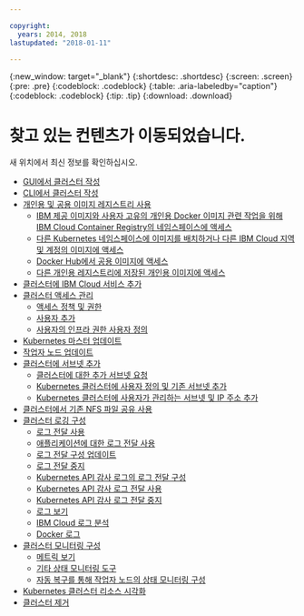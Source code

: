 ```yaml
---

copyright:
  years: 2014, 2018
lastupdated: "2018-01-11"

---
```


{:new_window: target="_blank"}
{:shortdesc: .shortdesc}
{:screen: .screen}
{:pre: .pre}
{:codeblock: .codeblock}
{:table: .aria-labeledby="caption"}
{:codeblock: .codeblock}
{:tip: .tip}
{:download: .download}


# 찾고 있는 컨텐츠가 이동되었습니다.

새 위치에서 최신 정보를 확인하십시오.
- [GUI에서 클러스터 작성](cs_clusters.html#clusters_ui)
- [CLI에서 클러스터 작성](cs_clusters.html#clusters_cli)
- [개인용 및 공용 이미지 레지스트리 사용](cs_images.html#images)
    - [IBM 제공 이미지와 사용자 고유의 개인용 Docker 이미지 관련 작업을 위해 IBM Cloud Container Registry의 네임스페이스에 액세스](cs_images.html#namespace)
    - [다른 Kubernetes 네임스페이스에 이미지를 배치하거나 다른 IBM Cloud 지역 및 계정의 이미지에 액세스](cs_images.html#other)
    - [Docker Hub에서 공용 이미지에 액세스](cs_images.html#dockerhub)
    - [다른 개인용 레지스트리에 저장된 개인용 이미지에 액세스](cs_images.html#private_images)
- [클러스터에 IBM Cloud 서비스 추가](cs_integrations.html#adding_cluster)
- [클러스터 액세스 관리](cs_users.html)
    - [액세스 정책 및 권한](cs_users.html#access_policies)
    - [사용자 추가](cs_users.html#add_users)
    - [사용자의 인프라 권한 사용자 정의](cs_users.html#infra_access)
- [Kubernetes 마스터 업데이트](cs_cluster_update.html#master)
- [작업자 노드 업데이트](cs_cluster_update.html#worker_node)
- [클러스터에 서브넷 추가](cs_subnets.html#subnets)
    - [클러스터에 대한 추가 서브넷 요청](cs_subnets.html#request)
    - [Kubernetes 클러스터에 사용자 정의 및 기존 서브넷 추가](cs_subnets.html#custom)
    - [Kubernetes 클러스터에 사용자가 관리하는 서브넷 및 IP 주소 추가](cs_subnets.html#user_managed)
- [클러스터에서 기존 NFS 파일 공유 사용](cs_storage.html#existing)
- [클러스터 로깅 구성](cs_health.html#logging)
    - [로그 전달 사용](cs_health.html#log_sources_enable)
    - [애플리케이션에 대한 로그 전달 사용](cs_health.html#apps_enable)
    - [로그 전달 구성 업데이트](cs_health.html#log_sources_update)
    - [로그 전달 중지](cs_health.html#log_sources_delete)
    - [Kubernetes API 감사 로그의 로그 전달 구성](cs_health.html#app_forward)
    - [Kubernetes API 감사 로그 전달 사용](cs_health.html#audit_enable)
    - [Kubernetes API 감사 로그 전달 중지](cs_health.html#audit_delete)
    - [로그 보기](cs_health.html#view_logs)
    - [IBM Cloud 로그 분석](cs_health.html#view_logs_k8s)
    - [Docker 로그](cs_health.html#view_logs_docker)
- [클러스터 모니터링 구성](cs_health.html#monitoring)
    - [메트릭 보기](cs_health.html#view_metrics)
    - [기타 상태 모니터링 도구](cs_health.html#health_tools)
    - [자동 복구를 통해 작업자 노드의 상태 모니터링 구성](cs_health.html#autorecovery)
- [Kubernetes 클러스터 리소스 시각화](cs_integrations.html#weavescope)
- [클러스터 제거](cs_clusters.html#remove)

